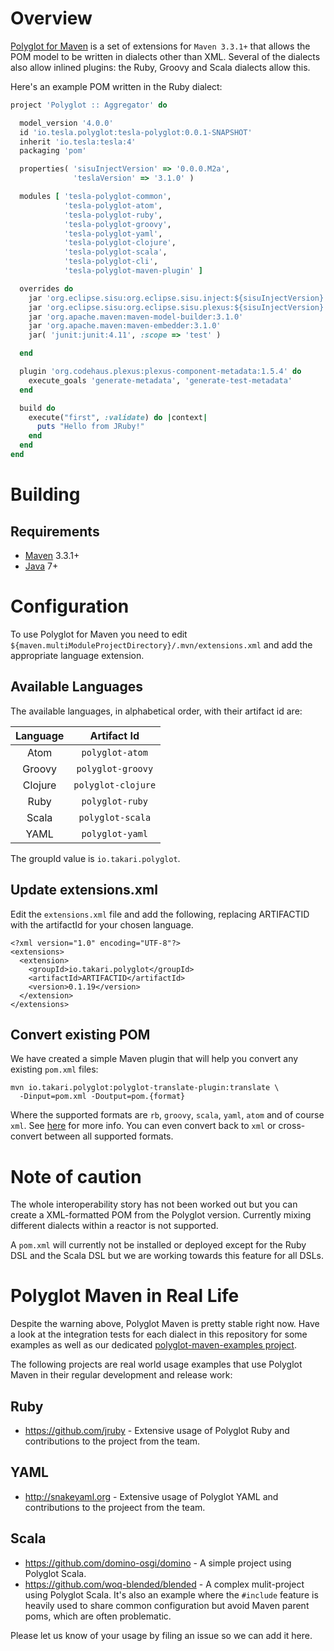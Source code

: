 # Overview

[Polyglot for Maven](http://github.com/takari/polyglot-maven/) is a set of extensions for `Maven 3.3.1+` that
allows the POM model to be written in dialects other than XML. Several of the dialects also allow inlined plugins:
the Ruby, Groovy and Scala dialects allow this.

Here's an example POM written in the Ruby dialect:

```ruby
project 'Polyglot :: Aggregator' do

  model_version '4.0.0'
  id 'io.tesla.polyglot:tesla-polyglot:0.0.1-SNAPSHOT'
  inherit 'io.tesla:tesla:4'
  packaging 'pom'

  properties( 'sisuInjectVersion' => '0.0.0.M2a',
              'teslaVersion' => '3.1.0' )

  modules [ 'tesla-polyglot-common',
            'tesla-polyglot-atom',
            'tesla-polyglot-ruby',
            'tesla-polyglot-groovy',
            'tesla-polyglot-yaml',
            'tesla-polyglot-clojure',
            'tesla-polyglot-scala',
            'tesla-polyglot-cli',
            'tesla-polyglot-maven-plugin' ]

  overrides do
    jar 'org.eclipse.sisu:org.eclipse.sisu.inject:${sisuInjectVersion}'
    jar 'org.eclipse.sisu:org.eclipse.sisu.plexus:${sisuInjectVersion}'
    jar 'org.apache.maven:maven-model-builder:3.1.0'
    jar 'org.apache.maven:maven-embedder:3.1.0'
    jar( 'junit:junit:4.11', :scope => 'test' )

  end

  plugin 'org.codehaus.plexus:plexus-component-metadata:1.5.4' do
    execute_goals 'generate-metadata', 'generate-test-metadata'
  end

  build do
    execute("first", :validate) do |context|
      puts "Hello from JRuby!"
    end
  end
end
```

# Building

## Requirements

* [Maven](http://maven.apache.org) 3.3.1+
* [Java](http://java.sun.com/) 7+

# Configuration

To use Polyglot for Maven you need to edit 
`${maven.multiModuleProjectDirectory}/.mvn/extensions.xml` 
and add the appropriate language extension. 

## Available Languages

The available languages, in alphabetical order, with their artifact id are:

| Language | Artifact Id        |
|:--------:|:------------------:|
| Atom     | `polyglot-atom`    |
| Groovy   | `polyglot-groovy`  |
| Clojure  | `polyglot-clojure` |
| Ruby     | `polyglot-ruby`    |
| Scala    | `polyglot-scala`   |
| YAML     | `polyglot-yaml`    |

The groupId value is `io.takari.polyglot`.

## Update extensions.xml

Edit the `extensions.xml` file and add the following, replacing ARTIFACTID with
the artifactId for your chosen language.

```
<?xml version="1.0" encoding="UTF-8"?>
<extensions>
  <extension>
    <groupId>io.takari.polyglot</groupId>
    <artifactId>ARTIFACTID</artifactId>
    <version>0.1.19</version>
  </extension>
</extensions>
```

## Convert existing POM

We have created a simple Maven plugin that will help you convert any existing 
`pom.xml` files:

```
mvn io.takari.polyglot:polyglot-translate-plugin:translate \
  -Dinput=pom.xml -Doutput=pom.{format}
```

Where the supported formats are `rb`, `groovy`, `scala`, `yaml`, `atom` and of course `xml`.
See [here](http://takari.io/2015/03/21/polyglot-maven.html) for more info.
You can even convert back to `xml` or cross-convert between all supported formats.

# Note of caution

The whole interoperability story has not been worked out but you can create a XML-formatted POM from the Polyglot
version. Currently mixing different dialects within a reactor is not supported.

A `pom.xml` will currently not be installed or deployed except for the Ruby DSL and the Scala DSL but we are working
towards this feature for all DSLs.

# Polyglot Maven in Real Life

Despite the warning above, Polyglot Maven is pretty stable right now. Have a look at the integration tests for
each dialect in this repository for some examples as well as our dedicated
[polyglot-maven-examples project](https://github.com/takari/polyglot-maven-examples).

The following projects are real world usage examples that use Polyglot Maven in their regular development
and release work:

## Ruby

* https://github.com/jruby - Extensive usage of Polyglot Ruby and contributions to the project from the team.

## YAML

* http://snakeyaml.org - Extensive usage of Polyglot YAML and contributions to the projeect from the team.

## Scala

* https://github.com/domino-osgi/domino - A simple project using Polyglot Scala.
* https://github.com/woq-blended/blended - A complex mulit-project using Polyglot Scala. It's also an example
  where the `#include` feature is heavily used to share common configuration but avoid Maven parent poms, which
  are often problematic.

Please let us know of your usage by filing an issue so we can add it here.
